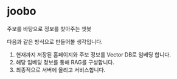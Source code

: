 # joobo
주보를 바탕으로 정보를 찾아주는 챗봇

다음과 같은 방식으로 만들어볼 생각입니다.

1. 현재까지 저장된 홈페이지와 주보 정보를 Vector DB로 임베딩 합니다.
2. 해당 임베딩 정보를 통해 RAG를 구성합니다.
3. 최종적으로 서버에 올리고 서비스합니다.
